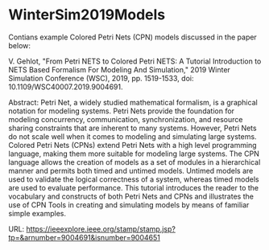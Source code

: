 # WinterSim2019Models
Contians example Colored Petri Nets (CPN) models discussed in the paper below:

V. Gehlot, "From Petri NETS to Colored Petri NETS: A Tutorial Introduction to NETS Based Formalism For Modeling And Simulation," 2019 Winter Simulation Conference (WSC), 2019, pp. 1519-1533, doi: 10.1109/WSC40007.2019.9004691.

Abstract: Petri Net, a widely studied mathematical formalism, is a graphical notation for modeling systems. Petri Nets provide the foundation for modeling concurrency, communication, synchronization, and resource sharing constraints that are inherent to many systems. However, Petri Nets do not scale well when it comes to modeling and simulating large systems. Colored Petri Nets (CPNs) extend Petri Nets with a high level programming language, making them more suitable for modeling large systems. The CPN language allows the creation of models as a set of modules in a hierarchical manner and permits both timed and untimed models. Untimed models are used to validate the logical correctness of a system, whereas timed models are used to evaluate performance. This tutorial introduces the reader to the vocabulary and constructs of both Petri Nets and CPNs and illustrates the use of CPN Tools in creating and simulating models by means of familiar simple examples.

URL: https://ieeexplore.ieee.org/stamp/stamp.jsp?tp=&arnumber=9004691&isnumber=9004651
